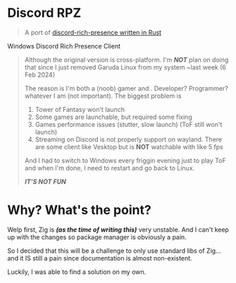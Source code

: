 # Discord RPZ

> A port of [discord-rich-presence written in Rust](https://github.com/sardonicism-04/discord-rich-presence)

Windows Discord Rich Presence Client

> Although the original version is cross-platform. I'm ***NOT*** plan on doing that since I just removed Garuda Linux from my system ~last week (6 Feb 2024)
>
> The reason is I'm both a (noob) gamer and.. Developer? Programmer? whatever I am (not important). The biggest problem is
> 
> 1. Tower of Fantasy won't launch
> 2. Some games are launchable, but required some fixing
> 3. Games performance issues (stutter, slow launch) (ToF still won't launch)
> 4. Streaming on Discord is not properly support on wayland. There are some client like Vesktop but is **NOT** watchable with like 5 fps
>
> And I had to switch to Windows every friggin evening just to play ToF and when I'm done, I need to restart and go back to Linux.
>
> ***IT'S NOT FUN***

# Why? What's the point?

Welp first, Zig is ***(as the time of writing this)*** very unstable. And I can't keep up with the changes so package manager is obviously a pain. 

So I decided that this will be a challenge to only use standard libs of Zig... and it IS still a pain since documentation is almost non-existent.

Luckily, I was able to find a solution on my own.
